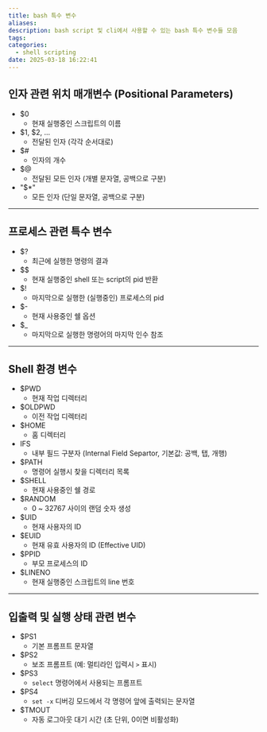 ```yaml
---
title: bash 특수 변수
aliases:
description: bash script 및 cli에서 사용할 수 있는 bash 특수 변수들 모음
tags:
categories:
  - shell scripting
date: 2025-03-18 16:22:41
---
```


## 인자 관련 위치 매개변수 (Positional Parameters)

- \$0  
	- 현재 실행중인 스크립트의 이름
- \$1, \$2, ...  
	- 전달된 인자 (각각 순서대로)
- \$#  
	- 인자의 개수
- \$@  
	- 전달된 모든 인자 (개별 문자열, 공백으로 구분)
- "$\*"
	- 모든 인자 (단일 문자열, 공백으로 구분) 

---

## 프로세스 관련 특수 변수

- \$?  
	- 최근에 실행한 명령의 결과  
- \$\$
	- 현재 실행중인 shell 또는 script의 pid 반환
- \$!  
	- 마지막으로 실행한 (실행중인) 프로세스의 pid
- \$-  
	- 현재 사용중인 쉘 옵션
- \$_ 
	- 마지막으로 실행한 명령어의 마지막 인수 참조

---

## Shell 환경 변수

- $PWD
	- 현재 작업 디렉터리
- $OLDPWD
	- 이전 작업 디렉터리
- $HOME
	- 홈 디렉터리
- IFS
	- 내부 필드 구분자 (Internal Field Separtor, 기본값: 공백, 탭, 개행)
- $PATH
	- 명령어 실행시 찾을 디렉터리 목록
- $SHELL
	- 현재 사용중인 쉘 경로
- $RANDOM
	- 0 ~ 32767 사이의 랜덤 숫자 생성
- $UID
	- 현재 사용자의 ID
- $EUID
	- 현재 유효 사용자의 ID (Effective UID)
- $PPID
	- 부모 프로세스의 ID
- $LINENO
	- 현재 실행중인 스크립트의 line 번호

---

## 입출력 및 실행 상태 관련 변수

- $PS1
	- 기본 프롬프트 문자열
- $PS2
	- 보조 프롬프트 (예: 멀티라인 입력시 `>` 표시)
- $PS3
	- `select` 명령어에서 사용되는 프롬프트
- $PS4
	- `set -x` 디버깅 모드에서 각 명령어 앞에 출력되는 문자열
- $TMOUT
	- 자동 로그아웃 대기 시간 (초 단위, 0이면 비활성화)